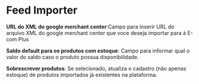 # Feed Importer



**URL do XML do google merchant center**:Campo para inserir URL do arquivo XML do google merchant center que voce deseja importar para á E-com Plus

**Saldo default para os produtos com estoque**: Campo para informar qual o valor do saldo caso o produto possua disponibilidade.

**Sobrescrever produtos**: Se selecionado, atualiza o cadastro (não apenas estoque) de produtos importados já existentes na plataforma.